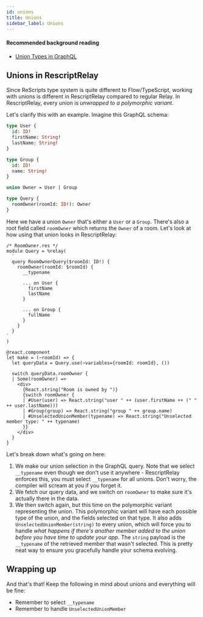 ```yaml
---
id: unions
title: Unions
sidebar_label: Unions
---
```


#### Recommended background reading

- [Union Types in GraphQL](https://graphql.org/learn/schema/#union-types)

## Unions in RescriptRelay

Since ReScripts type system is quite different to Flow/TypeScript, working with unions is different in RescriptRelay compared to regular Relay. In RescriptRelay, every union is _unwrapped to a polymorphic variant_.

Let's clarify this with an example. Imagine this GraphQL schema:

```graphql
type User {
  id: ID!
  firstName: String!
  lastName: String!
}

type Group {
  id: ID!
  name: String!
}

union Owner = User | Group

type Query {
  roomOwner(roomId: ID!): Owner
}
```

Here we have a union `Owner` that's either a `User` or a `Group`. There's also a root field called `roomOwner` which returns the `Owner` of a room. Let's look at how using that union looks in RescriptRelay:

```rescript
/* RoomOwner.res */
module Query = %relay(
  `
  query RoomOwnerQuery($roomId: ID!) {
    roomOwner(roomId: $roomId) {
      __typename

      ... on User {
        firstName
        lastName
      }

      ... on Group {
        fullName
      }
    }
  }
`
)

@react.component
let make = (~roomId) => {
  let queryData = Query.use(~variables={roomId: roomId}, ())

  switch queryData.roomOwner {
  | Some(roomOwner) =>
    <div>
      {React.string("Room is owned by ")}
      {switch roomOwner {
      | #User(user) => React.string("user " ++ (user.firstName ++ (" " ++ user.lastName)))
      | #Group(group) => React.string("group " ++ group.name)
      | #UnselectedUnionMember(typename) => React.string("Unselected member type: " ++ typename)
      }}
    </div>
  }
}

```

Let's break down what's going on here:

1. We make our union selection in the GraphQL query. Note that we select `__typename` even though we don't use it anywhere - RescriptRelay enforces this, you must select `__typename` for all unions. Don't worry, the compiler will scream at you if you forget it.
2. We fetch our query data, and we switch on `roomOwner` to make sure it's actually there in the data.
3. We then switch again, but this time on the polymorphic variant representing the union. This polymorphic variant will have each possible type of the union, and the fields selected on that type. It also adds `UnselectedUnionMember(string)` to every union, which will force you to handle _what happens if there's another member added to the union before you have time to update your app_. The `string` payload is the `__typename` of the retrieved member that wasn't selected. This is pretty neat way to ensure you gracefully handle your schema evolving.

## Wrapping up

And that's that! Keep the following in mind about unions and everything will be fine:

- Remember to select `__typename`
- Remember to handle `UnselectedUnionMember`
